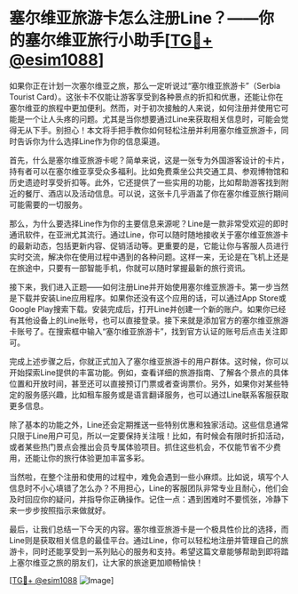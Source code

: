 # 塞尔维亚旅游卡怎么注册Line？——你的塞尔维亚旅行小助手[[TG💪+ @esim1088](https://t.me/s/esim1088)]

如果你正在计划一次塞尔维亚之旅，那么一定听说过“塞尔维亚旅游卡”（Serbia Tourist Card）。这张卡不仅能让游客享受到各种景点的折扣和优惠，还能让你在塞尔维亚的旅程中更加便利。然而，对于初次接触的人来说，如何注册并使用它可能是一个让人头疼的问题。尤其是当你想要通过Line来获取相关信息时，可能会觉得无从下手。别担心！本文将手把手教你如何轻松注册并利用塞尔维亚旅游卡，同时告诉你为什么选择Line作为你的信息渠道。

首先，什么是塞尔维亚旅游卡呢？简单来说，这是一张专为外国游客设计的卡片，持有者可以在塞尔维亚享受众多福利。比如免费乘坐公共交通工具、参观博物馆和历史遗迹时享受折扣等。此外，它还提供了一些实用的功能，比如帮助游客找到附近的餐厅、酒店以及活动信息。可以说，这张卡几乎涵盖了你在塞尔维亚旅行期间可能需要的一切服务。

那么，为什么要选择Line作为你的主要信息来源呢？Line是一款非常受欢迎的即时通讯软件，在亚洲尤其流行。通过Line，你可以随时随地接收关于塞尔维亚旅游卡的最新动态，包括更新内容、促销活动等。更重要的是，它能让你与客服人员进行实时交流，解决你在使用过程中遇到的各种问题。这样一来，无论是在飞机上还是在旅途中，只要有一部智能手机，你就可以随时掌握最新的旅行资讯。

接下来，我们进入正题——如何注册Line并开始使用塞尔维亚旅游卡。第一步当然是下载并安装Line应用程序。如果你还没有这个应用的话，可以通过App Store或Google Play搜索下载。安装完成后，打开Line并创建一个新的账户。如果你已经有其他设备上的Line账号，也可以直接登录。接下来就是添加官方的塞尔维亚旅游卡账号了。在搜索框中输入“塞尔维亚旅游卡”，找到官方认证的账号后点击关注即可。

完成上述步骤之后，你就正式加入了塞尔维亚旅游卡的用户群体。这时候，你可以开始探索Line提供的丰富功能。例如，查看详细的旅游指南、了解各个景点的具体位置和开放时间，甚至还可以直接预订门票或者查询票价。另外，如果你对某些特定的服务感兴趣，比如租车服务或是语言翻译服务，也可以通过Line联系客服获取更多信息。

除了基本的功能之外，Line还会定期推送一些特别优惠和独家活动。这些信息通常只限于Line用户可见，所以一定要保持关注哦！比如，有时候会有限时折扣活动，或者某些热门景点会推出会员专属体验项目。抓住这些机会，不仅能节省不少费用，还能让你的旅行体验更加丰富多彩。

当然啦，在整个注册和使用的过程中，难免会遇到一些小麻烦。比如说，填写个人信息时不小心填错了怎么办？不用担心，Line的客服团队非常专业且耐心，他们会及时回应你的疑问，并指导你正确操作。记住一点：遇到困难时不要慌张，冷静下来一步步按照指示来做就好。

最后，让我们总结一下今天的内容。塞尔维亚旅游卡是一个极具性价比的选择，而Line则是获取相关信息的最佳平台。通过Line，你可以轻松地注册并管理自己的旅游卡，同时还能享受到一系列贴心的服务和支持。希望这篇文章能够帮助到即将踏上塞尔维亚之旅的朋友们，让大家的旅途更加顺畅愉快！

[[TG💪+ @esim1088](https://t.me/s/esim1088) ![Image](https://i.postimg.cc/4NQfJmqS/Snipaste-2025-05-13-00-14-12.png)]